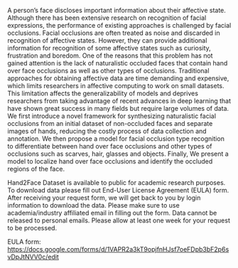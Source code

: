 A person’s face discloses important information about their affective state. Although there has been extensive research on recognition of facial expressions, the performance of existing approaches is challenged by facial occlusions. Facial occlusions are often treated as noise and discarded in recognition of affective states. However, they can provide additional information for recognition of some affective states such as curiosity, frustration and boredom. One of the reasons that this problem has not gained attention is the lack of naturalistic occluded faces that contain hand over face occlusions as well as other types of occlusions. Traditional approaches for obtaining affective data are time demanding and expensive, which limits researchers in affective computing to work on small datasets. This limitation affects the generalizability of models and deprives researchers from taking advantage of recent advances in deep learning that have shown great success in many fields but require large volumes of data. We first introduce a novel framework for synthesizing naturalistic facial occlusions from an initial dataset of non-occluded faces and separate images of hands, reducing the costly process of data collection and annotation. We then propose a model for facial occlusion type recognition to differentiate between hand over face occlusions and other types of occlusions such as scarves, hair, glasses and objects. Finally, We present a model to localize hand over face occlusions and identify the occluded regions of the face. 

Hand2Face Dataset is available to public for academic research purposes. To download data please fill out  End-User License Agreement (EULA) form. After receiving your request form, we will get back to you by login information to download the data. Please make sure to use academia/industry affiliated email in filling out the form. Data cannot be released to personal emails. Please allow at least one week for your request to be processed.

 EULA form: https://docs.google.com/forms/d/1VAPR2a3kT9opjfnHJsf7oeFDpb3bF2p6svDpJtNVV0c/edit
